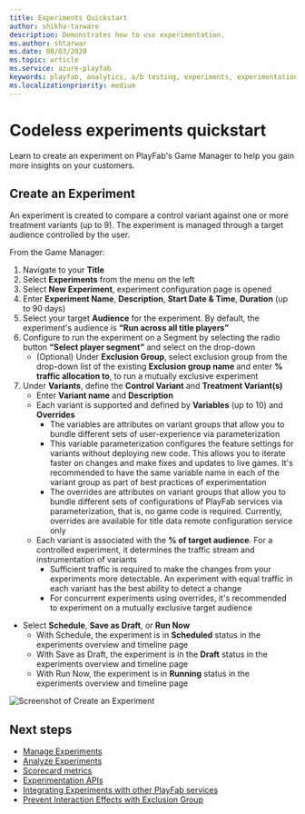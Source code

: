 ```yaml
---
title: Experiments Quickstart
author: shikha-tarware
description: Demonstrates how to use experimentation.
ms.author: shtarwar
ms.date: 08/03/2020
ms.topic: article
ms.service: azure-playfab
keywords: playfab, analytics, a/b testing, experiments, experimentation 
ms.localizationpriority: medium
---
```


# Codeless experiments quickstart
Learn to create an experiment on PlayFab's Game Manager to help you gain more insights on your customers.

## Create an Experiment

An experiment is created to compare a control variant against one or more treatment variants (up to 9). The experiment is managed through a target audience controlled by the user.

From the Game Manager:
1. Navigate to your **Title**
1. Select **Experiments** from the menu on the left
1. Select **New Experiment**, experiment configuration page is opened
1. Enter **Experiment Name**, **Description**, **Start Date & Time**, **Duration** (up to 90 days)
1. Select your target **Audience** for the experiment. By default, the experiment's audience is **“Run across all title players”**
1. Configure to run the experiment on a Segment by selecting the radio button **“Select player segment”** and select on the drop-down 
    - (Optional) Under **Exclusion Group**, select exclusion group from the drop-down list of the existing **Exclusion group name** and enter **% traffic allocation to**, to run a mutually exclusive experiment
1.	Under **Variants**, define the **Control Variant** and **Treatment Variant(s)**
    *	Enter **Variant name** and **Description** 
    * Each variant is supported and defined by **Variables** (up to 10) and **Overrides**
      * The variables are attributes on variant groups that allow you to bundle different sets of user-experience via parameterization
      * This variable parameterization configures the feature settings for variants without deploying new code. This allows you to iterate faster on changes and make fixes and updates to live games. It's recommended to have the same variable name in each of the variant group as part of best practices of experimentation
      * The overrides are attributes on variant groups that allow you to bundle different sets of configurations of PlayFab services via parameterization, that is, no game code is required. Currently, overrides are available for title data remote configuration service only 
    * Each variant is associated with the **% of target audience**. For a controlled experiment, it determines the traffic stream and instrumentation of variants
      * Sufficient traffic is required to make the changes from your experiments more detectable. An experiment with equal traffic in each variant has the best ability to detect a change
      * For concurrent experiments using overrides, it's recommended to experiment on a mutually exclusive target audience 
- Select **Schedule**, **Save as Draft**, or **Run Now**
  *	With Schedule, the experiment is in **Scheduled** status in the experiments overview and timeline page  
  *	With Save as Draft, the experiment is in the **Draft** status in the experiments overview and timeline page  
  *	With Run Now, the experiment is in **Running** status in the experiments overview and timeline page  

![Screenshot of Create an Experiment](media/tutorials/create-experiment-with-exclsuion-group-and-overrides.PNG "Create an Experiment")

## Next steps
* [Manage Experiments](manage-experiments.md)
* [Analyze Experiments](analyze-experiments.md)
* [Scorecard metrics](scorecard-metrics.md)
* [Experimentation APIs](experimentation-apis.md)
* [Integrating Experiments with other PlayFab services](experiments-other-services.md)
* [Prevent Interaction Effects with Exclusion Group](exclusion-groups.md)